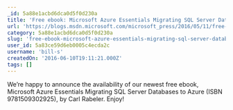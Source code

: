 ```yaml
---
_id: 5a88e1acbd6dca0d5f0d230a
title: 'Free ebook: Microsoft Azure Essentials Migrating SQL Server Databases to Azure'
url: 'https://blogs.msdn.microsoft.com/microsoft_press/2016/05/11/free-ebook-microsoft-azure-essentials-migrating-sql-server-databases-to-azure/'
category: 5a88e1acbd6dca0d5f0d230a
slug: 'free-ebook-microsoft-azure-essentials-migrating-sql-server-databases-to-azure-2'
user_id: 5a83ce59d6eb0005c4ecda2c
username: 'bill-s'
createdOn: '2016-06-10T19:11:21.000Z'
tags: []
---
```


We’re happy to announce the availability of our newest free ebook, Microsoft Azure Essentials Migrating SQL Server Databases to Azure (ISBN 9781509302925), by Carl Rabeler. Enjoy!
